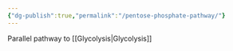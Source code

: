 ```yaml
---
{"dg-publish":true,"permalink":"/pentose-phosphate-pathway/"}
---
```


Parallel pathway to [[Glycolysis\|Glycolysis]]